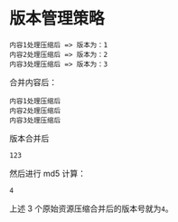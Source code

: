 # 版本管理策略
```
内容1处理压缩后 => 版本为：1
内容2处理压缩后 => 版本为：2
内容3处理压缩后 => 版本为：3
```
合并内容后：
```
内容1处理压缩后
内容2处理压缩后
内容3处理压缩后
```
版本合并后
```
123
```
然后进行 md5 计算：
```
4
```
上述 3 个原始资源压缩合并后的版本号就为`4`。
